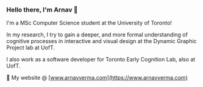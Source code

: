 ### Hello there, I'm Arnav 👋

I'm a MSc Computer Science student at the University of Toronto!

In my research, I try to gain a deeper, and more formal understanding of cognitive processes in interactive and visual design at the Dynamic Graphic Project lab at UofT.

I also work as a software developer for Toronto Early Cognition Lab, also at UofT.

🤖 My website @ [www.arnavverma.com](https://www.arnavverma.com)

<!--
**vermaarn/vermaarn** is a ✨ _special_ ✨ repository because its `README.md` (this file) appears on your GitHub profile.

Here are some ideas to get you started:

- 🔭 I’m currently working on ...
- 🌱 I’m currently learning ...
- 👯 I’m looking to collaborate on ...
- 🤔 I’m looking for help with ...
- 💬 Ask me about ...
- 📫 How to reach me: ...
- 😄 Pronouns: ...
- ⚡ Fun fact: ...
-->
